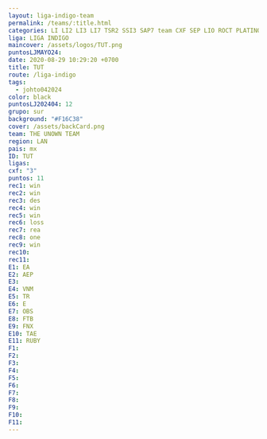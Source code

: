 ```yaml
---
layout: liga-indigo-team
permalink: /teams/:title.html
categories: LI LI2 LI3 LI7 TSR2 SSI3 SAP7 team CXF SEP LIO ROCT PLATINO GNORTE
liga: LIGA INDIGO
maincover: /assets/logos/TUT.png
puntosLJMAYO24: 
date: 2020-08-29 10:29:20 +0700
title: TUT
route: /liga-indigo
tags:
  - johto042024
color: black
puntosLJ202404: 12
grupo: sur
background: "#F16C38"
cover: /assets/backCard.png
team: THE UNOWN TEAM
region: LAN
pais: mx
ID: TUT
ligas: 
cxf: "3"
puntos: 11
rec1: win
rec2: win
rec3: des
rec4: win
rec5: win
rec6: loss
rec7: rea
rec8: one
rec9: win
rec10: 
rec11: 
E1: EA
E2: AEP
E3: 
E4: VNM
E5: TR
E6: E
E7: OBS
E8: FTB
E9: FNX
E10: TAE
E11: RUBY
F1: 
F2: 
F3: 
F4: 
F5: 
F6: 
F7: 
F8: 
F9: 
F10: 
F11:
---
```

